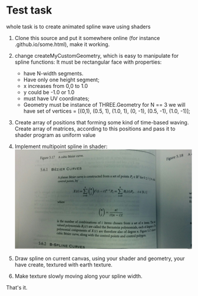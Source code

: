 # Test task

whole task is to create animated spline wave using shaders

1. Clone this source and put it somewhere online (for instance <username>.github.io/some.html), make it working.

1. change  createMyCustomGeometry, which is easy to manipulate for spline functions: It must be rectangular face with properties:
   * have N-width segments.
   * Have only one height segment;
   * x increases from 0,0 to 1.0 
   * y could be -1.0 or 1.0
   * must have UV coordinates;
   * Geometry must be instance of THREE.Geometry
   for N == 3 we will have set of vertices = [(0,1), (0.5, 1), (1.0, 1), (0, -1), (0.5, -1), (1.0, -1)];

2. Create array of positions that forming some kind of time-based waving. Create array of matrices, according to this positions and pass it to shader program as uniform value
3. Implement multipoint spline in shader:
    ![Spline Formula](/textures/spline.jpg)

4. Draw spline on current canvas, using your shader and geometry, your have create, textured with earth texture.
5. Make texture slowly moving along your spline width.

That's it.


